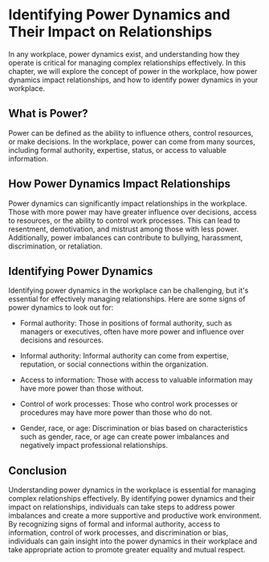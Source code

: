 Identifying Power Dynamics and Their Impact on Relationships
======================================================================================================================

In any workplace, power dynamics exist, and understanding how they operate is critical for managing complex relationships effectively. In this chapter, we will explore the concept of power in the workplace, how power dynamics impact relationships, and how to identify power dynamics in your workplace.

What is Power?
--------------

Power can be defined as the ability to influence others, control resources, or make decisions. In the workplace, power can come from many sources, including formal authority, expertise, status, or access to valuable information.

How Power Dynamics Impact Relationships
---------------------------------------

Power dynamics can significantly impact relationships in the workplace. Those with more power may have greater influence over decisions, access to resources, or the ability to control work processes. This can lead to resentment, demotivation, and mistrust among those with less power. Additionally, power imbalances can contribute to bullying, harassment, discrimination, or retaliation.

Identifying Power Dynamics
--------------------------

Identifying power dynamics in the workplace can be challenging, but it's essential for effectively managing relationships. Here are some signs of power dynamics to look out for:

* Formal authority: Those in positions of formal authority, such as managers or executives, often have more power and influence over decisions and resources.

* Informal authority: Informal authority can come from expertise, reputation, or social connections within the organization.

* Access to information: Those with access to valuable information may have more power than those without.

* Control of work processes: Those who control work processes or procedures may have more power than those who do not.

* Gender, race, or age: Discrimination or bias based on characteristics such as gender, race, or age can create power imbalances and negatively impact professional relationships.

Conclusion
----------

Understanding power dynamics in the workplace is essential for managing complex relationships effectively. By identifying power dynamics and their impact on relationships, individuals can take steps to address power imbalances and create a more supportive and productive work environment. By recognizing signs of formal and informal authority, access to information, control of work processes, and discrimination or bias, individuals can gain insight into the power dynamics in their workplace and take appropriate action to promote greater equality and mutual respect.
